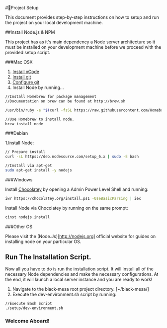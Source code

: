 #:electric_plug:Project Setup 

This document provides step-by-step instructions on how to setup and run the project on your local development machine.


##Install Node.js & NPM

This project has as it's main dependency a Node server architecture so it must be installed on your development machine before we proceed with the provided setup script.

###Mac OSX

1. [Install xCode](http://developer.apple.com/technologies/tools/)
2. [Install git](http://help.github.com/mac-git-installation/)
3. [Configure git](./github.md)
4. Install Node by running...

```bash
//Install Homebrew for package management
//Documentation on brew can be found at http://brew.sh

/usr/bin/ruby -e "$(curl -fsSL https://raw.githubusercontent.com/Homebrew/install/master/install)"

//Use Homebrew to install node.
brew install node

```

###Debian

1.Install Node:

```bash
// Prepare install
curl -sL https://deb.nodesource.com/setup_6.x | sudo -E bash

//Install via apt-get
sudo apt-get install -y nodejs
```

###Windows

Install [Chocolatey](http://chocolatey.org/install) by opening a Admin Power Level Shell and running:

```bash
iwr https://chocolatey.org/install.ps1 -UseBasicParsing | iex
```

Install Node via Chocolatey by running on the same prompt:

```bash
cinst nodejs.install
```

###Other OS

Please visit the (Node.Js)[http://nodejs.org] official website for guides on installing node on your particular OS.

## Run The Installation Script.
Now all you have to do is run the installation script. It will install all of the necessary Node dependencies and make the necessary configurations. At the end, it will launch a local server instance and you are ready to work!

1. Navigate to the black-mesa root project directory. [~/black-mesa/]
2. Execute the dev-environment.sh script by running:

```bash
//Execute Bash Script
./setup/dev-environment.sh
```

### Welcome Aboard!
